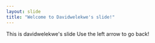 ```yaml
---
layout: slide
title: "Welcome to Davidwelekwe's slide!"
---
```

This is davidwelekwe's slide
Use the left arrow to go back!
